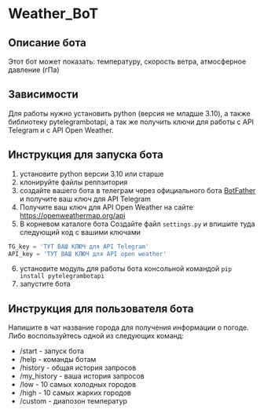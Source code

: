 # Weather_BoT
## Описание бота
Этот бот может показать: температуру, скорость ветра, атмосферное давление (гПа)
## Зависимости 
Для работы нужно установить python (версия не младше 3.10), а также библиотеку pytelegrambotapi, а так же получить ключи для работы с API Telegram и c API Open Weather.

## Инструкция для запуска бота 
1. установите python версии 3.10 или старше
2. клонируйте файлы реплзитория
3. создайте вашего бота в телеграм через официального бота [BotFather](https://t.me/BotFather) и получите ваш ключ для API Telegram
4. Получите ваш ключ для API Open Weather на сайте https://openweathermap.org/api
5. В корневом каталоге бота Создайте файл `settings.py` и впишите туда следующий код с вашими ключами
```python
TG_key = 'ТУТ ВАШ КЛЮЧ для API Telegram'
API_key = 'ТУТ ВАШ КЛЮЧ для API open weather'
```
6. установите модуль для работы бота консольной командой `pip install pytelegrambotapi`
7. запустите бота

## Инструкция для пользователя бота 
Напишите в чат название города для получения информации о погоде. Либо воспользуйтесь одной из следующих команд:
- /start - запуск бота
- /help - команды ботам
- /history - общая история запросов
- /my_history - ваша история запросов
- /low - 10 самых холодных городов
- /high - 10 самых жарких городов
- /custom - диапозон температур
